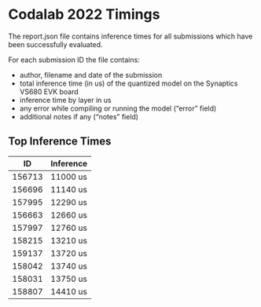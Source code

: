 # Codalab 2022 Timings

The report.json file contains inference times for all submissions which have been
successfully evaluated.

For each submission ID the file contains:
- author, filename and date of the submission
- total inference time (in us) of the quantized model on the Synaptics VS680 EVK board
- inference time by layer in us
- any error while compiling or running the model (“error” field)
- additional notes if any (“notes” field)


Top Inference Times
--------------------
ID      |  Inference
------  |  ---------
156713  |   11000 us
156696  |   11140 us
157995  |   12290 us
156663  |   12660 us
157997  |   12760 us
158215  |   13210 us
159137  |   13720 us
158042  |   13740 us
158031  |   13750 us
158807  |   14410 us
